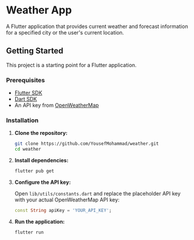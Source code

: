 # Weather App

A Flutter application that provides current weather and forecast information for a specified city or the user's current location.

## Getting Started

This project is a starting point for a Flutter application.

### Prerequisites

- [Flutter SDK](https://flutter.dev/docs/get-started/install)
- [Dart SDK](https://dart.dev/get-dart)
- An API key from [OpenWeatherMap](https://openweathermap.org/api)

### Installation

1. **Clone the repository:**

    ```sh
    git clone https://github.com/YousefMohammad/weather.git
    cd weather
    ```

2. **Install dependencies:**

    ```sh
    flutter pub get
    ```

3. **Configure the API key:**

    Open `lib/utils/constants.dart` and replace the placeholder API key with your actual OpenWeatherMap API key:

    ```dart
    const String apiKey = 'YOUR_API_KEY';
    ```

4. **Run the application:**

    ```sh
    flutter run
    ```

